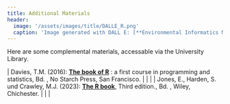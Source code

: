 ```yaml
---
title: Additional Materials
header:
  image: '/assets/images/title/DALLE_R.png'
  caption: 'Image generated with DALL E: [**Environmental Informatics Marburg**](https://www.uni-marburg.de/en/fb19/disciplines/physisch/environmentalinformatics)'
---
```


Here are some complemental materials, accessable via the University Library.

| Davies, T.M. (2016): [**The book of R**](https://ubmr.hds.hebis.de/Record/HEB399824359) : a first course in programming and statistics, Bd. , No Starch Press, San Francisco. |   |   |
| Jones, E., Harden, S. und Crawley, M.J. (2023): [**The R book**](https://ubmr.hds.hebis.de/Record/HEB521956285), Third edition., Bd. , Wiley, Chichester. |   |   |

